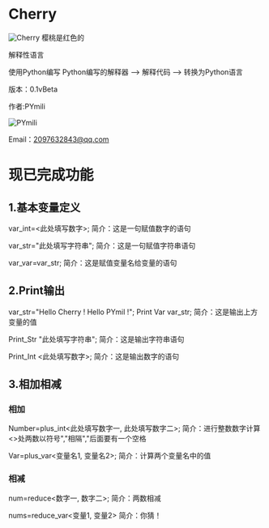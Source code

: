 # Cherry

![Cherry](http://47.108.189.192/Pymili/logo.ico)
樱桃是红色的

解释性语言

使用Python编写 Python编写的解释器 --> 解释代码 --> 转换为Python语言

版本：0.1vBeta

作者:PYmili

![PYmili](http://47.108.189.192/Pymili/image/PYmili.jpg)

Email：2097632843@qq.com

# 现已完成功能

## 1.基本变量定义

var_int=<此处填写数字>; 	 简介：这是一句赋值数字的语句

var_str="此处填写字符串"; 	 简介：这是一句赋值字符串语句

var_var=var_str;  	简介：这是赋值变量名给变量的语句

## 2.Print输出

var_str="Hello Cherry !  Hello PYmil !";
Print Var var_str;	简介：这是输出上方变量的值

Print_Str "此处填写字符串";	简介：这是输出字符串语句

Print_Int <此处填写数字>;	简介：这是输出数字的语句

## 3.相加相减

### 相加

Number=plus_int<此处填写数字一, 此处填写数字二>;		简介：进行整数数字计算<>处两数以符号","相隔","后面要有一个空格

Var=plus_var<变量名1, 变量名2>;	简介：计算两个变量名中的值

### 相减

num=reduce<数字一, 数字二>;		简介：两数相减

nums=reduce_var<变量1, 变量2>	简介：你猜！
